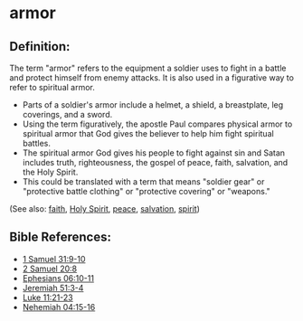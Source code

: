 # armor #

## Definition: ##

The term "armor" refers to the equipment a soldier uses to fight in a battle and protect himself from enemy attacks. It is also used in a figurative way to refer to spiritual armor.

* Parts of a soldier's armor include a helmet, a shield, a breastplate, leg coverings, and a sword.
* Using the term figuratively, the apostle Paul compares physical armor to spiritual armor that God gives the believer to help him fight spiritual battles.
* The spiritual armor God gives his people to fight against sin and Satan includes truth, righteousness, the gospel of peace, faith, salvation, and the Holy Spirit.
* This could be translated with a term that means "soldier gear" or "protective battle clothing" or "protective covering" or "weapons."

(See also: [faith](../kt/faith.md), [Holy Spirit](../kt/holyspirit.md), [peace](../other/peace.md), [salvation](../kt/salvation.md), [spirit](../kt/spirit.md))

## Bible References: ##

* [1 Samuel 31:9-10](en/tn/1sa/help/31/09)
* [2 Samuel 20:8](en/tn/2sa/help/20/08)
* [Ephesians 06:10-11](en/tn/eph/help/06/10)
* [Jeremiah 51:3-4](en/tn/jer/help/51/03)
* [Luke 11:21-23](en/tn/luk/help/11/21)
* [Nehemiah 04:15-16](en/tn/neh/help/04/15)